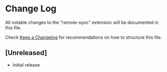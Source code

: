 # Change Log
All notable changes to the "remote-sync" extension will be documented in this file.

Check [Keep a Changelog](http://keepachangelog.com/) for recommendations on how to structure this file.

## [Unreleased]
- Initial release